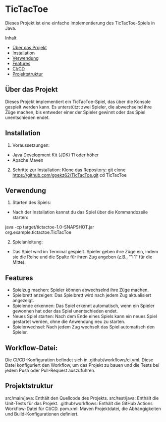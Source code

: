 # TicTacToe

Dieses Projekt ist eine einfache Implementierung des TicTacToe-Spiels in Java.

Inhalt

- [Über das Projekt](#über-das-projekt)
- [Installation](#installation)
- [Verwendung](#verwendung)
- [Features](#features)
- [CI/CD](#cicd)
- [Projektstruktur](#projektstruktur)

## Über das Projekt

Dieses Projekt implementiert ein TicTacToe-Spiel, das über die Konsole gespielt werden kann. Es unterstützt zwei Spieler, die abwechselnd ihre Züge machen, bis entweder einer der Spieler gewinnt oder das Spiel unentschieden endet.

## Installation

1. Voraussetzungen:
- Java Development Kit (JDK) 11 oder höher
- Apache Maven

2.  Schritte zur Installation:
Klone das Repository:
git clone https://github.com/goekz62/TicTacToe.git
cd TicTacToe

## Verwendung

1. Starten des Spiels:
- Nach der Installation kannst du das Spiel über die Kommandozeile starten:

java -cp target/tictactoe-1.0-SNAPSHOT.jar org.example.tictactoe.TicTacToe

2. Spielanleitung:
- Das Spiel wird im Terminal gespielt. Spieler geben ihre Züge ein, indem sie die Reihe und die Spalte für ihren Zug angeben (z.B., "1 1" für die Mitte).

## Features

- Spielzug machen: Spieler können abwechselnd ihre Züge machen.
- Spielbrett anzeigen: Das Spielbrett wird nach jedem Zug aktualisiert angezeigt.
- Spielende erkennen: Das Spiel erkennt automatisch, wenn ein Spieler gewonnen hat oder das Spiel unentschieden endet.
- Neues Spiel starten: Nach dem Ende eines Spiels kann ein neues Spiel gestartet werden, ohne die Anwendung neu zu starten.
- Spielerwechsel: Nach jedem Zug wechselt das Spiel automatisch den Spieler.

## Workflow-Datei:
Die CI/CD-Konfiguration befindet sich in .github/workflows/ci.yml. Diese Datei konfiguriert den Workflow, um das Projekt zu bauen und die Tests bei jedem Push oder Pull-Request auszuführen.

## Projektstruktur
src/main/java: Enthält den Quellcode des Projekts.
src/test/java: Enthält die Unit-Tests für das Projekt.
.github/workflows: Enthält die GitHub Actions Workflow-Datei für CI/CD.
pom.xml: Maven Projektdatei, die Abhängigkeiten und Build-Konfigurationen definiert.
